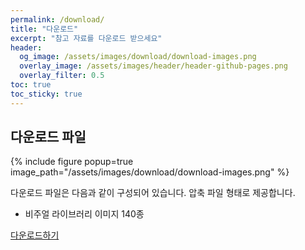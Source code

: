 ```yaml
---
permalink: /download/
title: "다운로드"
excerpt: "참고 자료를 다운로드 받으세요"
header:
  og_image: /assets/images/download/download-images.png
  overlay_image: /assets/images/header/header-github-pages.png
  overlay_filter: 0.5
toc: true
toc_sticky: true
---
```

## 다운로드 파일

{% include figure popup=true image_path="/assets/images/download/download-images.png" %}

다운로드 파일은 다음과 같이 구성되어 있습니다. 압축 파일 형태로 제공합니다.

* 비주얼 라이브러리 이미지 140종

<a href="{{ site.url }}{{ site.baseurl }}/downloads/visual-library.zip" target="_blank" class="btn btn--info btn--small">다운로드하기</a>